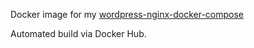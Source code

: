 Docker image for my [wordpress-nginx-docker-compose](https://github.com/urre/wordpress-nginx-docker-compose)

Automated build via Docker Hub.
